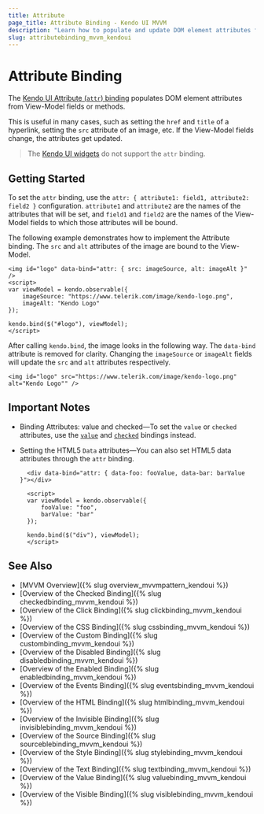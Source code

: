 ```yaml
---
title: Attribute
page_title: Attribute Binding - Kendo UI MVVM
description: "Learn how to populate and update DOM element attributes from the View-Model fields or methods through the attr binding in Kendo UI MVVM."
slug: attributebinding_mvvm_kendoui
---
```


# Attribute Binding

The [Kendo UI Attribute (`attr`) binding](https://demos.telerik.com/kendo-ui/mvvm/attributes) populates DOM element attributes from View-Model fields or methods.

This is useful in many cases, such as setting the `href` and `title` of a hyperlink, setting the `src` attribute of an image, etc. If the View-Model fields change, the attributes get updated.

> The [Kendo UI widgets](https://demos.telerik.com/kendo-ui/) do not support the `attr` binding.

## Getting Started

To set the `attr` binding, use the `attr: { attribute1: field1, attribute2: field2 }` configuration. `attribute1` and `attribute2` are the names of the attributes that will be set, and `field1` and `field2` are the names of the View-Model fields to which those attributes will be bound.

The following example demonstrates how to implement the Attribute binding. The `src` and `alt` attributes of the image are bound to the View-Model.

    <img id="logo" data-bind="attr: { src: imageSource, alt: imageAlt }" />
    <script>
    var viewModel = kendo.observable({
        imageSource: "https://www.telerik.com/image/kendo-logo.png",
        imageAlt: "Kendo Logo"
    });

    kendo.bind($("#logo"), viewModel);
    </script>

After calling `kendo.bind`, the image looks in the following way. The `data-bind` attribute is removed for clarity. Changing the `imageSource` or `imageAlt` fields will update the `src` and `alt` attributes respectively.

    <img id="logo" src="https://www.telerik.com/image/kendo-logo.png" alt="Kendo Logo"" />

## Important Notes

* Binding Attributes: value and checked&mdash;To set the `value` or `checked` attributes, use the [`value`](value) and [`checked`](checked) bindings instead.
* Setting the HTML5 `Data` attributes&mdash;You can also set HTML5 data attributes through the `attr` binding.

        <div data-bind="attr: { data-foo: fooValue, data-bar: barValue }"></div>

        <script>
        var viewModel = kendo.observable({
            fooValue: "foo",
            barValue: "bar"
        });

        kendo.bind($("div"), viewModel);
        </script>

## See Also

* [MVVM Overview]({% slug overview_mvvmpattern_kendoui %})
* [Overview of the Checked Binding]({% slug checkedbinding_mvvm_kendoui %})
* [Overview of the Click Binding]({% slug clickbinding_mvvm_kendoui %})
* [Overview of the CSS Binding]({% slug cssbinding_mvvm_kendoui %})
* [Overview of the Custom Binding]({% slug custombinding_mvvm_kendoui %})
* [Overview of the Disabled Binding]({% slug disabledbinding_mvvm_kendoui %})
* [Overview of the Enabled Binding]({% slug enabledbinding_mvvm_kendoui %})
* [Overview of the Events Binding]({% slug eventsbinding_mvvm_kendoui %})
* [Overview of the HTML Binding]({% slug htmlbinding_mvvm_kendoui %})
* [Overview of the Invisible Binding]({% slug invisiblebinding_mvvm_kendoui %})
* [Overview of the Source Binding]({% slug sourceblebinding_mvvm_kendoui %})
* [Overview of the Style Binding]({% slug stylebinding_mvvm_kendoui %})
* [Overview of the Text Binding]({% slug textbinding_mvvm_kendoui %})
* [Overview of the Value Binding]({% slug valuebinding_mvvm_kendoui %})
* [Overview of the Visible Binding]({% slug visiblebinding_mvvm_kendoui %})
